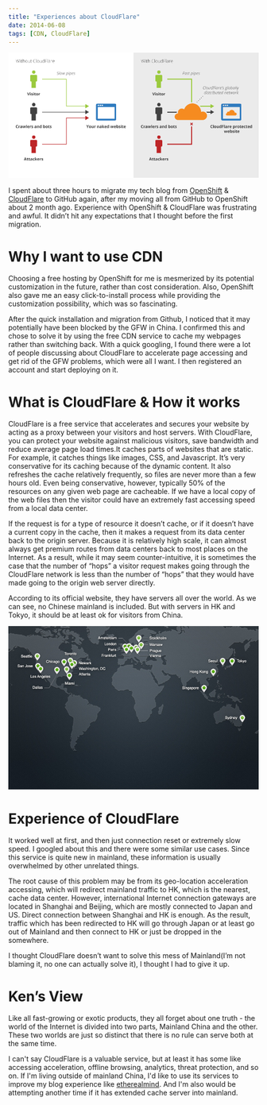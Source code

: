 ```yaml
---
title: "Experiences about CloudFlare"
date: 2014-06-08
tags: [CDN, CloudFlare]
---
```


![cover](https://raw.githubusercontent.com/KenMercusLai/kenmercuslai.github.io/pics/uPic/cover1231321.jpg)

I spent about three hours to migrate my tech blog from [OpenShift](http://openshift.com) & [CloudFlare](http://cloudflare.com) to GitHub again, after my moving all from GitHub to OpenShift about 2 month ago. Experience with OpenShift & CloudFlare was frustrating and awful. It didn’t hit any expectations that I thought before the first migration.

# Why I want to use CDN

Choosing a free hosting by OpenShift for me is mesmerized by its potential customization in the future, rather than cost consideration. Also, OpenShift also gave me an easy click-to-install process while providing the customization possibility, which was so fascinating.

After the quick installation and migration from Github, I noticed that it may potentially have been blocked by the GFW in China. I confirmed this and chose to solve it by using the free CDN service to cache my webpages rather than switching back. With a quick googling, I found there were a lot of people discussing about CloudFlare to accelerate page accessing and get rid of the GFW problems, which were all I want. I then registered an account and start deploying on it.

# What is CloudFlare & How it works

CloudFlare is a free service that accelerates and secures your website by acting as a proxy between your visitors and host servers. With CloudFlare, you can protect your website against malicious visitors, save bandwidth and reduce average page load times.It caches parts of websites that are static. For example, it catches things like images, CSS, and Javascript. It’s very conservative for its caching because of the dynamic content. It also refreshes the cache relatively frequently, so files are never more than a few hours old. Even being conservative, however, typically 50% of the resources on any given web page are cacheable. If we have a local copy of the web files then the visitor could have an extremely fast accessing speed from a local data center.

If the request is for a type of resource it doesn’t cache, or if it doesn’t have a current copy in the cache, then it makes a request from its data center back to the origin server. Because it is relatively high scale, it can almost always get premium routes from data centers back to most places on the Internet. As a result, while it may seem counter-intuitive, it is sometimes the case that the number of “hops” a visitor request makes going through the CloudFlare network is less than the number of “hops” that they would have made going to the origin web server directly.

According to its official website, they have servers all over the world. As we can see, no Chinese mainland is included. But with servers in HK and Tokyo, it should be at least ok for visitors from China.

![network-map](https://raw.githubusercontent.com/KenMercusLai/kenmercuslai.github.io/pics/uPic/network-map.jpg)

# Experience of CloudFlare

It worked well at first, and then just connection reset or extremely slow speed. I googled about this and there were some similar use cases. Since this service is quite new in mainland, these information is usually overwhelmed by other unrelated things.

The root cause of this problem may be from its geo-location acceleration accessing, which will redirect mainland traffic to HK, which is the nearest, cache data center. However, international Internet connection gateways are located in Shanghai and Beijing, which are mostly connected to Japan and US. Direct connection between Shanghai and HK is enough. As the result, traffic which has been redirected to HK will go through Japan or at least go out of Mainland and then connect to HK or just be dropped in the somewhere.

I thought CloudFlare doesn’t want to solve this mess of Mainland(I’m not blaming it, no one can actually solve it), I thought I had to give it up.

# Ken’s View

Like all fast-growing or exotic products, they all forget about one truth - the world of the Internet is divided into two parts, Mainland China and the other. These two worlds are just so distinct that there is no rule can serve both at the same time.

I can't say CloudFlare is a valuable service, but at least it has some like accessing acceleration, offline browsing, analytics, threat protection, and so on. If I'm living outside of mainland China, I'd like to use its services to improve my blog experience like [etherealmind](http://etherealmind.com/). And I'm also would be attempting another time if it has extended cache server into mainland.
